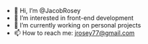 - 👋 Hi, I’m @JacobRosey
- 👀 I’m interested in front-end development
- 🌱 I’m currently working on personal projects
- 📫 How to reach me: jrosey77@gmail.com

<!---
JacobRosey/JacobRosey is a ✨ special ✨ repository because its `README.md` (this file) appears on your GitHub profile.
You can click the Preview link to take a look at your changes.
--->
